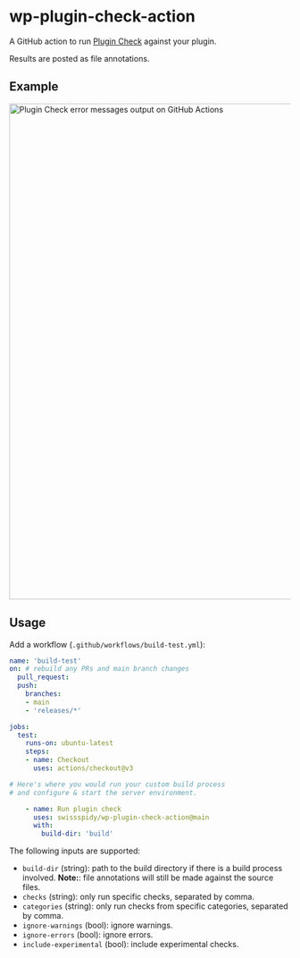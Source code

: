 # wp-plugin-check-action

A GitHub action to run [Plugin Check](https://wordpress.org/plugins/plugin-check/) against your plugin.

Results are posted as file annotations.

## Example

<img width="887" alt="Plugin Check error messages output on GitHub Actions" src="https://github.com/swissspidy/wp-plugin-check-action/assets/841956/31292472-51d5-487d-9878-1940a20e1e0b">

## Usage

Add a workflow (`.github/workflows/build-test.yml`):

```yaml
name: 'build-test'
on: # rebuild any PRs and main branch changes
  pull_request:
  push:
    branches:
    - main
    - 'releases/*'

jobs:
  test:
    runs-on: ubuntu-latest
    steps:
    - name: Checkout
      uses: actions/checkout@v3

# Here's where you would run your custom build process
# and configure & start the server environment.

    - name: Run plugin check
      uses: swissspidy/wp-plugin-check-action@main
      with:
        build-dir: 'build'
```

The following inputs are supported:

* `build-dir` (string): path to the build directory if there is a build process involved.
  **Note:**: file annotations will still be made against the source files.
* `checks` (string): only run specific checks, separated by comma.
* `categories` (string): only run checks from specific categories, separated by comma.
* `ignore-warnings` (bool): ignore warnings.
* `ignore-errors` (bool): ignore errors.
* `include-experimental` (bool): include experimental checks.
